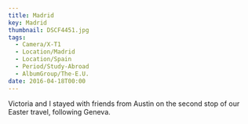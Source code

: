 ```yaml
---
title: Madrid
key: Madrid
thumbnail: DSCF4451.jpg
tags:
  - Camera/X-T1
  - Location/Madrid
  - Location/Spain
  - Period/Study-Abroad
  - AlbumGroup/The-E.U.
date: 2016-04-18T00:00
---
```

Victoria and I stayed with friends from Austin on the second stop of our Easter travel, following Geneva.
